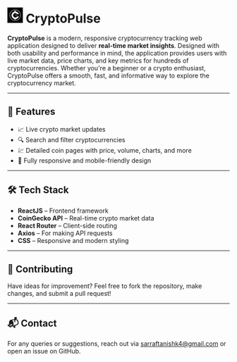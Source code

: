 # <img src="https://github.com/Tansarraf/CryptoPulse/blob/main/assets/coin.jpg?raw=true" height="35px" width="35px"> CryptoPulse

**CryptoPulse** is a modern, responsive cryptocurrency tracking web application designed to deliver **real-time market insights**. Designed with both usability and performance in mind, the application provides users with live market data, price charts, and key metrics for hundreds of cryptocurrencies. Whether you're a beginner or a crypto enthusiast, CryptoPulse offers a smooth, fast, and informative way to explore the cryptocurrency market.

---

## 🌟 Features

- 📈 Live crypto market updates
- 🔍 Search and filter cryptocurrencies
- 💹 Detailed coin pages with price, volume, charts, and more
- 📱 Fully responsive and mobile-friendly design

---

## 🛠️ Tech Stack

- **ReactJS** – Frontend framework
- **CoinGecko API** – Real-time crypto market data
- **React Router** – Client-side routing
- **Axios** – For making API requests
- **CSS** – Responsive and modern styling

---

## 🤝 Contributing
Have ideas for improvement? Feel free to fork the repository, make changes, and submit a pull request!

---

## 📬 Contact
For any queries or suggestions, reach out via sarraftanishk4@gmail.com or open an issue on GitHub.
